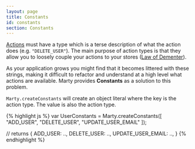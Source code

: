 ```yaml
---
layout: page
title: Constants
id: constants
section: Constants
---
```


[Actions](/guides/action-creators/index.html) must have a type which is a terse description of what the action does (e.g. ``"DELETE_USER"``). The main purpose of action types is that they allow you to loosely couple your actions to your stores ([Law of Dementer](http://en.wikipedia.org/wiki/Law_of_Demeter)).

As your application grows you might find that it becomes littered with these strings, making it difficult to refactor and understand at a high level what actions are available. Marty provides **Constants** as a solution to this problem.

``Marty.createConstants`` will create an object literal where the key is the action type. The value is also the action type.

{% highlight js %}
var UserConstants = Marty.createConstants([
  "ADD_USER",
  "DELETE_USER",
  "UPDATE_USER_EMAIL"
]);

// returns
{
  ADD_USER: ..,
  DELETE_USER: ..,
  UPDATE_USER_EMAIL: ..,
}
{% endhighlight %}
